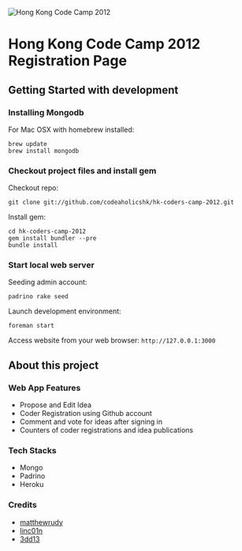 ![Hong Kong Code Camp 2012](http://camp.codeaholics.hk/images/camp_logo.png?1347177601 "Hong Kong Code Camp 2012")

# Hong Kong Code Camp 2012 Registration Page

## Getting Started with development
### Installing Mongodb

For Mac OSX with homebrew installed:

    brew update
    brew install mongodb

### Checkout project files and install gem

Checkout repo:

    git clone git://github.com/codeaholicshk/hk-coders-camp-2012.git

Install gem:

    cd hk-coders-camp-2012
    gem install bundler --pre
    bundle install

### Start local web server

Seeding admin account:

    padrino rake seed

Launch development environment:

    foreman start

Access website from your web browser:
`http://127.0.0.1:3000`

## About this project
### Web App Features

* Propose and Edit Idea
* Coder Registration using Github account
* Comment and vote for ideas after signing in
* Counters of coder registrations and idea publications

### Tech Stacks

* Mongo
* Padrino
* Heroku

### Credits

* [matthewrudy](https://github.com/matthewrudy)
* [linc01n](https://github.com/linc01n)
* [3dd13](https://github.com/3dd13)
